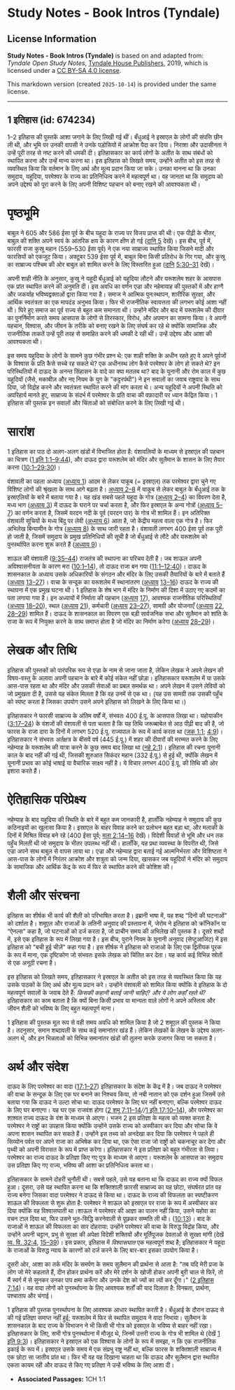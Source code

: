 # Study Notes - Book Intros (Tyndale)

## License Information

**Study Notes - Book Intros (Tyndale)** is based on and adapted from: _Tyndale Open Study Notes_, [Tyndale House Publishers](https://tyndaleopenresources.com/), 2019, which is licensed under a [CC BY-SA 4.0 license](https://creativecommons.org/licenses/by-sa/4.0/legalcode.en).

This markdown version (created `2025-10-14`) is provided under the same license.



--------------------------------

## 1 इतिहास (id: 674234)

1–2 इतिहास की पुस्तकें आशा जगाने के लिए लिखी गई थीं। बँधुआई ने इस्राएल के लोगों की संपत्ति छीन ली थी, और भूमि पर उनकी वापसी ने उनके पड़ोसियों में आक्रोश पैदा कर दिया। निराशा और उदासीनता ने उन्हें पूरी तरह से नष्ट करने की धमकी दी। इतिहासकार का कार्य लोगों के अतीत के साथ संबंधों को स्थापित करना और उन्हें मान्य करना था। इस इतिहास को लिखते समय, उन्होंने अतीत को इस तरह से व्यवस्थित किया कि वर्तमान के लिए अर्थ और मूल्य प्रदान किया जा सके। उनका मानना ​​था कि उनका समुदाय, यहूदिया, परमेश्वर के राज्य का प्रतिनिधित्व करने में महत्वपूर्ण था। वह जानता था कि समुदाय को अपने उद्देश्य को पूरा करने के लिए अपनी विशिष्ट पहचान को बनाए रखने की आवश्यकता थी।

पृष्ठभूमि
=========

बाबुल ने 605 और 586 ईसा पूर्व के बीच यहूदा के राज्य पर विजय प्राप्त की थी। एक पीढ़ी के भीतर, बाबुल की शक्ति अपने स्वयं के आंतरिक क्षय के कारण क्षीण हो गई ([दानि 5](https://ref.ly/Dan5:1-Dan5:31) देखें)। इस बीच, पूर्व में, फारसी राजा कुस्रू महान (559–530 ईसा पूर्व) ने एक नया साम्राज्य स्थापित किया जिसने मादी और फारसियों को एकजुट किया। अक्टूबर 539 ईसा पूर्व में, बाबुल बिना किसी प्रतिरोध के गिर गया, और कुस्रू का साम्राज्य पश्चिम की ओर बाबुल को शामिल करने के लिए विस्तारित हुआ ([दानि](https://ref.ly/Dan5:1-Dan5:31) [5:30–31](https://ref.ly/Dan5:30-Dan5:31) देखें)।

अपनी शाही नीति के अनुसार, कुस्रू ने यहूदी बँधुआई को यहूदिया लौटने और यरूशलेम शहर के आसपास एक प्रांत स्थापित करने की अनुमति दी। इस अवधि का वर्णन एज्रा और नहेमायाह की पुस्तकों में और हाग्गै और जकर्याह भविष्यद्वक्ताओं द्वारा किया गया है। समाज ने आत्मिक पुनःस्थापन, शारीरिक सुरक्षा, और आर्थिक स्वतंत्रता का एक मापदंड अनुभव किया। फिर भी राजनीतिक स्वायत्तता की लगभग कोई आशा नहीं थी। घिरे हुए समाज का पूर्व राज्य से बहुत कम समानता थी। उन्होंने मंदिर और बाद में यरूशलेम की दीवार का पुनर्निर्माण करते समय आसपास के लोगों से तिरस्कार, विरोध, और अपमान का सामना किया। वे अपनी पहचान, विश्वास, और जीवन के तरीके को बनाए रखने के लिए संघर्ष कर रहे थे क्योंकि सामाजिक और राजनीतिक ताकतें उन्हें पूरी तरह से समाहित करने की धमकी दे रही थीं। उन्हें उद्देश्य और आशा की आवश्यकता थी।

इस समय यहूदिया के लोगों के सामने कुछ गंभीर प्रश्न थे: एक शाही शक्ति के अधीन रहते हुए वे अपने पूर्वजों के विश्वास के प्रति कैसे सच्चे रह सकते थे? एक अधीनस्थ लोग कैसे परमेश्वर के लोग हो सकते थे? इन परिस्थितियों में दाऊद के अनन्त सिंहासन के वादे का क्या मतलब था? बाद के यूनानी और रोम काल में कुछ यहूदियों (जैसे, मकाबीज़ और नए नियम के युग के "कट्टरपंथी") ने इन सवालों का जवाब राष्ट्रवाद के साथ दिया, जो विद्रोह करने और स्वतंत्रता स्थापित करने की मांग करता थे। अन्य यहूदियों ने अपनी स्थिति को अपरिहार्य मानते हुए, साम्राज्य के संदर्भ में परमेश्वर के प्रति वाचा की वफ़ादारी पर ध्यान केंद्रित किया। 1 इतिहास की पुस्तक इन सवालों और चिंताओं को संबोधित करने के लिए लिखी गई थी।

सारांश
======

1 इतिहास का पाठ दो अलग\-अलग खंडों में विभाजित होता है: वंशावलियों के माध्यम से इस्राएल की पहचान का चित्रण ([1 इति 1:1–9:44](https://ref.ly/1Chr1:1-1Chr9:44)), और दाऊद द्वारा यरूशलेम को मंदिर और सुलैमान के शासन के लिए तैयार करना ([10:1–29:30](https://ref.ly/1Chr10:1-1Chr29:30))।

वंशावली का पहला अध्याय ([अध्याय 1](https://ref.ly/1Chr1:1-1Chr1:54)) आदम से लेकर याकूब (\= इस्राएल) तक परमेश्वर द्वारा चुने गए विशिष्ट लोगों की श्रृंखला के साथ आगे बढ़ता है। [अध्याय 2–8](https://ref.ly/1Chr2:1-1Chr8:40) में याकूब से लेकर बाबुल के बँधुआई तक के इस्राएलियों के बारे में बताया गया है। यह खंड सबसे पहले यहूदा के गोत्र ([अध्याय 2–4](https://ref.ly/1Chr2:1-1Chr4:43)) का विवरण देता है, मध्य भाग ([अध्याय 3](https://ref.ly/1Chr3:1-1Chr3:24)) में दाऊद के घराने पर चर्चा करता है, और फिर इस्राएल के अन्य गोत्रों ([अध्याय 5–7](https://ref.ly/1Chr5:1-1Chr7:40)) का वर्णन करता है, जिसमें यरदन नदी के पूर्व (यरदन पार) के गोत्र भी शामिल हैं। इन अतिरिक्त वंशावली सूचियों के मध्य बिंदु पर लेवी ([अध्याय 6](https://ref.ly/1Chr6:1-1Chr6:81)) आता है, जो केंद्रीय महत्व वाला एक गोत्र है। फिर अभिलेख बिन्यामीन के गोत्र ([अध्याय 8](https://ref.ly/1Chr8:1-1Chr8:40)) के साथ जारी रहता है। वंशावली लगभग 400 ईसा पूर्व तक पूरी हो जाती है, जिसमें समुदाय के प्रमुख प्रतिनिधियों की सूची है जो बँधुआई से लौटे और यरूशलेम को पुनर्स्थापित करना शुरू करते हैं ([अध्याय 9](https://ref.ly/1Chr9:1-1Chr9:44))।

शाऊल की वंशावली ([9:35–44](https://ref.ly/1Chr9:35-1Chr9:44)) राजतंत्र की स्थापना का परिचय देती है। जब शाऊल अपनी अविश्वासनीयता के कारण मरा ([10:1–14](https://ref.ly/1Chr10:1-1Chr10:14)), तो दाऊद राजा बन गया ([11:1–12:40](https://ref.ly/1Chr11:1-1Chr12:40))। दाऊद के शासनकाल के अध्याय उसके अधिकारियों के संगठन और मंदिर के लिए उसकी तैयारियों के बारे में बताते हैं ([अध्याय](https://ref.ly/1Chr28:1-1Chr29:30) [13–27](https://ref.ly/1Chr13:1-1Chr27:34))। वाचा के सन्दूक का यरूशलेम में स्थानांतरण ([अध्याय](https://ref.ly/1Chr28:1-1Chr29:30) [13–16](https://ref.ly/1Chr13:1-1Chr16:43)) दाऊद के राज्य की स्थापना में एक प्रमुख घटना थी। 1 इतिहास के शेष भाग में मंदिर के निर्माण की दिशा में उठाए गए कदमों का पता लगाया गया है। इन अध्यायों में निर्माता की पहचान ([अध्याय](https://ref.ly/1Chr28:1-1Chr29:30) [17](https://ref.ly/1Chr17:1-1Chr17:27)), आवश्यक राजनीतिक परिस्थितियाँ ([अध्याय](https://ref.ly/1Chr28:1-1Chr29:30) [18–20](https://ref.ly/1Chr18:1-1Chr20:8)), स्थल ([अध्याय](https://ref.ly/1Chr28:1-1Chr29:30) [21](https://ref.ly/1Chr21:1-1Chr21:30)), कर्मचारी ([अध्याय](https://ref.ly/1Chr28:1-1Chr29:30) [23–27](https://ref.ly/1Chr23:1-1Chr27:34)), सामग्री और योजनाएँ ([अध्याय](https://ref.ly/1Chr28:1-1Chr29:30) [22](https://ref.ly/1Chr22:1-1Chr22:19), [28–29](https://ref.ly/1Chr28:1-1Chr29:30)) शामिल हैं। दाऊद के शासनकाल का विवरण एक बड़ी सार्वजनिक सभा और सुलैमान को शांति के राजा के रूप में नियुक्त करने के साथ समाप्त होता है जो मंदिर का निर्माण करेगा ([अध्याय](https://ref.ly/1Chr28:1-1Chr29:30) [28–29](https://ref.ly/1Chr28:1-1Chr29:30))।

लेखक और तिथि
============

इतिहास की पुस्तकों को पारंपरिक रूप से एज्रा के नाम से जाना जाता है, लेकिन लेखक ने अपने लेखन की विषय\-वस्तु के अलावा अपनी पहचान के बारे में कोई संकेत नहीं छोड़ा। इतिहासकार यरूशलेम में या उसके आस\-पास रहता था और मंदिर और उसकी सेवाओं का प्रबल समर्थक था। अपने लेखन में उसने लेवियों को जो प्रमुखता दी है, उससे यह संकेत मिलता है कि वह उनमें से एक था। (यह उस सामग्री तक उसकी पहुँच को स्पष्ट करता है जिसका उपयोग उसने अपने इतिहास को लिखने के लिए किया था।)

इतिहासकार ने फारसी साम्राज्य के अंतिम वर्षों में, संभवतः 400 ई.पू. के आसपास लिखा था। यहोयाकीन ([3:17–24](https://ref.ly/1Chr3:17-1Chr3:24)) के वंशजों की वंशावली से पता चलता है कि यह तिथि जरूब्बाबेल से आठ पीढ़ी बाद की है, जो फारस के राजा दारा के दिनों में लगभग 520 ई.पू. राज्यपाल के रूप में कार्य करता था ([जक 1:1](https://ref.ly/Zech1:1); [4:9](https://ref.ly/Zech4:9))। इतिहासकार ने संभवतः अर्तक्षत्र के बीसवें वर्ष (445 ई.पू.) में शहर की दीवारों की मरम्मत करने के लिए नहेम्याह के यरूशलेम की यात्रा करने के कुछ समय बाद लिखा था ([नहे 2:1](https://ref.ly/Neh2:1))। इतिहास की रचना यूनानी काल के बाद नहीं की गई थी, जिसकी शुरुआत सिकंदर महान (332 ई.पू.) से हुई थी, क्योंकि लेखन में यूनानी प्रभाव का कोई भाषाई या वैचारिक साक्ष्य नहीं है। ये विचार लगभग 400 ई.पू. की तिथि की ओर इशारा करते हैं।

ऐतिहासिक परिप्रेक्ष्य
=====================

नहेम्याह के बाद यहूदिया की स्थिति के बारे में बहुत कम जानकारी है, हालाँकि नहेम्याह ने समुदाय की कुछ कठिनाइयों का खुलासा किया है। इस्राएल के बाहर विवाह करने का प्रलोभन बहुत बड़ा था, और मलाकी के दिनों में मिश्रित विवाह बने रहे (400 ईसा पूर्व; [मला 2:14–16](https://ref.ly/Mal2:14-Mal2:16) देखें)। विदेशी विवाहों से भूमि और धन तक पहुँच मिलती थी जो समुदाय के भीतर उपलब्ध नहीं थी। हालाँकि, यह प्रथा व्यवस्था के विपरीत थी, जिसे एज्रा अपने साथ बाबुल से वापस लाया था। एज्रा और नहेम्याह द्वारा बताई गई आत्मनिर्भरता और विशिष्टता ने आस\-पास के लोगों में निरंतर आक्रोश और शत्रुता को जन्म दिया, खासकर जब यहूदियों ने मंदिर को समुदाय के सामाजिक और आर्थिक केंद्र के रूप में फिर से स्थापित करने की कोशिश की।

शैली और संरचना
==============

इतिहास का शीर्षक भी कार्य की शैली को परिभाषित करता है। इब्रानी भाषा में, यह शब्द “दिनों की घटनाओं” को दर्शाता है। शमूएल और राजाओं के लतिनी अनुवाद की प्रस्तावना में, जेरोम ने इतिहास को क्रॉनिकॉन या “ऐनल्स” कहा है, जो घटनाओं को दर्ज करता है, जो प्राचीन समय की अभिलेख की पुस्तक है। दूसरे शब्दों में, इसे एक इतिहास के रूप में लिखा गया है। इस बीच, पुराने नियम के यूनानी अनुवाद (सेप्टुआजिंट) में इस इतिहास को "बची हुई चीज़ें" कहा गया है। इस शीर्षक ने इतिहास को राजाओ के लिए एक द्वितीयक पूरक के रूप में माना, एक दृष्टिकोण जो संभवतः इसके लेखक को चिंतित कर देता। यह कार्य कई विभिन्न स्रोतों से एक अनूठी रचना है। 

इस इतिहास को लिखते समय, इतिहासकार ने इस्राएल के अतीत को इस तरह से व्यवस्थित किया कि यह उसके पाठकों के लिए अर्थ और मूल्य प्रदान करे। उन्होंने वंशावली को शामिल किया क्योंकि वे इतिहास के दो महत्वपूर्ण सवालों के जवाब देते हैं: *किसकी कहानी बताई जानी चाहिए? और ये लोग कहाँ रहते थे?* इतिहासकार का काम बताता है कि क्यों बिना किसी प्रभाव या मान्यता वाले लोगों ने अपने अस्तित्व और जीवन शैली को भविष्य के लिए बहुत महत्वपूर्ण माना।

1 इतिहास की पुस्तक मूल रूप से वही समय अवधि को शामिल किया है जो 2 शमूएल की पुस्तक ने किया है। तदनुसार, समान शब्दावली के साथ कई समानांतर खंड हैं। लेकिन लेखकों के लेखन के उद्देश्य अलग\-अलग थे, और इन भिन्नताओं को विभिन्न समानांतर खंडों की तुलना करके उजागर किया जा सकता है।

अर्थ और संदेश
=============

दाऊद के लिए परमेश्वर का वादा ([17:1–27](https://ref.ly/1Chr17:1-1Chr17:27)) इतिहासकार के संदेश के केंद्र में है। जब दाऊद ने परमेश्वर की वाचा के सन्दूक के लिए एक घर बनाने का निश्चय किया, तो नबी नातान को एक दर्शन हुआ जिसमें उसे बताया गया कि दाऊद ने उल्टा सोचा था: दाऊद परमेश्वर के लिए घर नहीं बनाएगा, बल्कि परमेश्वर दाऊद के लिए घर बनाएगा। यह घर एक राजवंश होगा ([2 शमू 7:11–14](https://ref.ly/2Sam7:11-2Sam7:14)*//*[1 इति 17:10–14](https://ref.ly/1Chr17:10-1Chr17:14)), और परमेश्वर का शाश्वत राज्य दाऊद के वंश के माध्यम से आएगा। भजन 2 इस प्रतिज्ञा के महत्व को व्यक्त करता है: परमेश्वर ने राष्ट्रों का उपहास किया क्योंकि उन्होंने उसके राज्य को अस्वीकार कर दिया और सोचा कि वे अपना शासन स्थापित कर सकते हैं। उन्होंने इस तथ्य को अनदेखा कर दिया कि परमेश्वर ने पहले ही सिय्योन पर्वत पर अपने राजा का अभिषेक कर दिया था, एक ऐसा राजा जो राष्ट्रों को चकनाचूर कर देगा और पृथ्वी को अपनी विरासत के रूप में प्राप्त करेगा। इतिहासकार ने इस प्रतिज्ञा को बहुत गंभीरता से लिया। परमेश्वर का राज्य दाऊद के प्रतिज्ञा किए गए पुत्र के माध्यम से आएगा। यरूशलेम के आसपास का समुदाय उस प्रतिज्ञा किए गए राज्य, भविष्य की आशा का प्रतिनिधित्व करता था। 

इतिहासकार के सामने दोहरी चुनौती थी। सबसे पहले, उसे यह बताना था कि दाऊद का राज्य क्यों विफल हुआ। दूसरा, उसे यह स्थापित करना था कि शक्तिशाली फ़ारसी साम्राज्य का यह छोटा, संघर्षरत प्रांत वह राज्य बनेगा जिसका वादा परमेश्वर ने दाऊद से किया था। दाऊद के राज्य की विफलता का स्पष्टीकरण शाऊल की विफलता से शुरू होता है: परमेश्वर ने शाऊल को इस्राएल पर राजा के रूप में अस्वीकार कर दिया क्योंकि वह विश्वासघाती था।शाऊल ने परमेश्वर की आज्ञा का पालन नहीं किया, उसने यहोवा का वचन टाल दिया था, फिर उसने भूत\-सिद्धि करनेवाली से पूछकर सम्मति ली थी। ([10:13](https://ref.ly/1Chr10:13))। बाद के राजाओं ने शाऊल की विफलता का सार दोहराया: उन्होंने परमेश्वर की वाचा के विरुद्ध विद्रोह किया, और उन्होंने अपनी चट्टान, प्रभु से सुरक्षा की अपेक्षा विदेशी शक्तियों और मूर्तिपूजक देवताओं से सुरक्षा मांगी (देखें [व्य. वि. 32:4](https://ref.ly/Deut32:4), [15–39](https://ref.ly/Deut32:15-Deut32:39))। इस प्रकार, इतिहास में *विश्वासघात* एक महत्वपूर्ण शब्द है; इतिहासकार ने यहूदा के राजाओं के विरुद्ध न्याय के कारणों को दर्ज करने के लिए बार\-बार इसका उपयोग किया है।

दूसरी ओर, आशा का तर्क मंदिर के समर्पण के समय सुलैमान की प्रार्थना से आता है: "तब यदि मेरी प्रजा के लोग जो मेरे कहलाते हैं, दीन होकर प्रार्थना करें और मेरे दर्शन के खोजी होकर अपनी बुरी चाल से फिरें, तो मैं स्वर्ग में से सुनकर उनका पाप क्षमा करूँगा और उनके देश को ज्यों का त्यों कर दूँगा।" ([2 इतिहास 7:14](https://ref.ly/2Chr7:14))। यह वादा लोगों को पुनर्स्थापना के लिए आवश्यक शर्तों की याद दिलाता है: विनम्रता, प्रार्थना, पश्चाताप और चंगाई।

1 इतिहास की पुस्तक पुनर्स्थापना के लिए आवश्यक आधार स्थापित करती है। बँधुआई के दौरान दाऊद से की गई प्रतिज्ञा समाप्त नहीं हुई; यरूशलेम में फिर से स्थापित समुदाय ने वादा निभाया। सुलैमान के शासनकाल के बाद राज्य के विभाजन ने भी किसी भी गोत्र को इस्राएल के भविष्य से बाहर नहीं रखा। इतिहासकार के लिए, सभी गोत्र पुनर्स्थापना में मौजूद थे, जिनमें उत्तरी राज्य के गोत्र भी शामिल थे (देखें [1 इति 9:3](https://ref.ly/1Chr9:3))। इतिहासकार ने इस्राएल को एक विश्वास के लोगों के रूप में समझा, न कि एक राजनीतिक इकाई के रूप में। इस्राएल उसके समय में एक संप्रभु राष्ट्र नहीं था, बल्कि फारस के शक्तिशाली साम्राज्य में एक छोटा सा जातीय प्रांत था। फिर भी वह यह दिखाना चाहता था कि दाऊद और सुलैमान द्वारा स्थापित एकता कायम रही और दाऊद से किए गए प्रतिज्ञा ने उन्हें भविष्य के लिए आशा दी। 

* **Associated Passages:** 1CH 1:1

